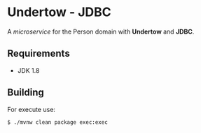 # Undertow - JDBC

A _microservice_ for the Person domain with **Undertow** and **JDBC**.

## Requirements

- JDK 1.8

## Building

For execute use:

`$ ./mvnw clean package exec:exec`
